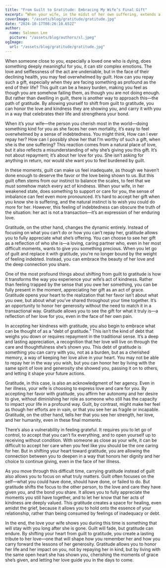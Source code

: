 ```yaml
---
title: "From Guilt to Gratitude: Embracing My Wife’s Final Gift"
excerpt: “When your wife, in the midst of her own suffering, extends a final gift—a gesture of love or care—it can be overwhelming. The instinct is to feel guilt, to believe that you should be the one giving everything to her. You may wonder how you can possibly repay such a selfless act when she is facing something as profound as death. But her favor isn’t a transaction—it’s a reflection of the deep love she has for you. By shifting from guilt to gratitude, you begin to see her gift not as a debt to be repaid, but as a moment to be cherished. Gratitude allows you to honor her, not by trying to balance the scales, but by fully accepting her love and carrying it with you, letting it shape your heart and your actions long after she is gone.”
coverImage: "/assets/blog/gratitude/gratitude.jpg"
date: "2024-10-17T08:26:10.652Z"
author:
  name: Salomon Lee
  picture: "/assets/blog/authors/sl.jpeg"
ogImage:
  url: "/assets/blog/gratitude/gratitude.jpg"
---
```


When someone close to you, especially a loved one who is dying, does something deeply meaningful for you, it can stir complex emotions. The love and selflessness of the act are undeniable, but in the face of their declining health, you may feel overwhelmed by guilt. How can you repay such a gift, especially when they are facing something as profound as the end of their life? This guilt can be a heavy burden, making you feel as though you are somehow failing them, as though you are not doing enough. But rather than dwelling in guilt, there is another way to approach this—the path of gratitude. By allowing yourself to shift from guilt to gratitude, you can honor the love and kindness they are showing you, and carry it with you in a way that celebrates their life and strengthens your bond.

When it’s your wife—the person you cherish most in the world—doing something kind for you as she faces her own mortality, it’s easy to feel overwhelmed by a sense of indebtedness. You might think, How can I ever repay her? How can I possibly show her that I’m worthy of such a gift, when she is the one suffering? This reaction comes from a natural place of love, but it also reflects a misunderstanding of why she’s giving you this gift. It’s not about repayment; it’s about her love for you. She isn’t asking for anything in return, nor would she want you to feel burdened by guilt.

In these moments, guilt can make us feel inadequate, as though we haven’t done enough to deserve the favor or the love being shown to us. But this guilt often stems from our instinct to balance the scales, to feel that we must somehow match every act of kindness. When your wife, in her weakened state, does something to support or care for you, the sense of imbalance can feel even more pronounced. It’s hard to accept her gift when you know she is suffering, and the natural instinct is to wish you could do more for her. However, this feeling of indebtedness can obscure the truth of the situation: her act is not a transaction—it’s an expression of her enduring love.

Gratitude, on the other hand, changes the dynamic entirely. Instead of focusing on what you can’t do or how you can’t repay her, gratitude allows you to fully appreciate what she’s offering. You can choose to see her gift as a reflection of who she is—a loving, caring partner who, even in her most difficult moments, wants to give you something precious. When you let go of guilt and replace it with gratitude, you’re no longer bound by the weight of feeling indebted. Instead, you can embrace the beauty of her love and the deep connection you share.

One of the most profound things about shifting from guilt to gratitude is how it transforms the way you experience your wife’s act of kindness. Rather than feeling trapped by the sense that you owe her something, you can be fully present in the moment, appreciating her gift as an act of grace. Gratitude opens your heart to the realization that her favor isn’t about what you owe, but about what you’ve shared throughout your time together. It’s an opportunity to honor her generosity without the need to match it in a transactional way. Gratitude allows you to see the gift for what it truly is—a reflection of her love for you, even in the face of her own pain.

In accepting her kindness with gratitude, you also begin to embrace what can be thought of as a “debt of gratitude.” This isn’t the kind of debt that weighs you down or requires repayment in the traditional sense. It’s a deep and lasting appreciation, a recognition that her love will live on through the care and thoughtfulness she’s shown you. This debt of gratitude is something you can carry with you, not as a burden, but as a cherished memory, a way of keeping her love alive in your heart. You may not be able to repay her in the way you wish, but you can honor her by living with the same spirit of love and generosity she showed you, passing it on to others, and letting it shape your future actions.

Gratitude, in this case, is also an acknowledgment of her agency. Even in her illness, your wife is choosing to express love and care for you. By accepting her favor with gratitude, you affirm her autonomy and her desire to give, without diminishing her role as someone who still has the capacity to impact your life in a profound way. Guilt, by contrast, might make her feel as though her efforts are in vain, or that you see her as fragile or incapable. Gratitude, on the other hand, tells her that you see her strength, her love, and her humanity, even in these final moments.

There’s also a vulnerability in feeling grateful. It requires you to let go of control, to accept that you can’t fix everything, and to open yourself up to receiving without condition. With someone as close as your wife, it can be difficult to accept her care when you feel like you should be the one caring for her. But in shifting your heart toward gratitude, you are allowing the connection between you to deepen in a way that honors her dignity and her choice to continue giving, even in the face of her illness.

As you move through this difficult time, carrying gratitude instead of guilt also allows you to focus on what truly matters. Guilt often focuses on the self—what you could have done, should have done, or failed to do. But gratitude shifts the focus to the other person, to the love and care they have given you, and the bond you share. It allows you to fully appreciate the moments you still have together, and to let her know that her acts of kindness are deeply valued. This gratitude creates a space for healing, even amidst the grief, because it allows you to hold onto the essence of your relationship, rather than being consumed by feelings of inadequacy or debt.

In the end, the love your wife shows you during this time is something that will stay with you long after she is gone. Guilt will fade, but gratitude can endure. By shifting your heart from guilt to gratitude, you create a lasting tribute to her love—one that will shape how you remember her and how you carry forward the lessons of her generosity. Gratitude allows you to honor her life and her impact on you, not by repaying her in kind, but by living with the same open heart she has shown you, cherishing the moments of grace she’s given, and letting her love guide you in the days to come.